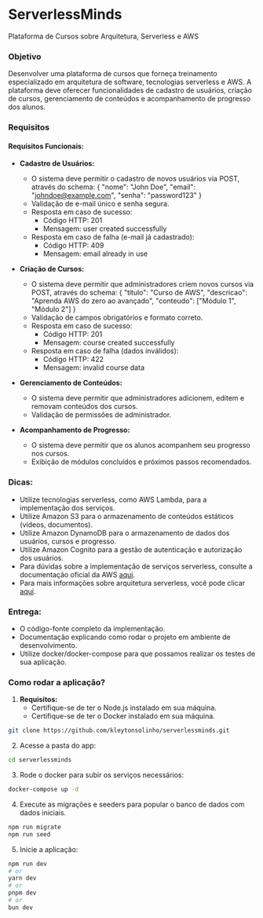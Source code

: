 # ServerlessMinds
Plataforma de Cursos sobre Arquitetura, Serverless e AWS

### Objetivo

Desenvolver uma plataforma de cursos que forneça treinamento especializado em arquitetura de software, tecnologias serverless e AWS. A plataforma deve oferecer funcionalidades de cadastro de usuários, criação de cursos, gerenciamento de conteúdos e acompanhamento de progresso dos alunos.

### Requisitos

#### Requisitos Funcionais:

- **Cadastro de Usuários:**
  - O sistema deve permitir o cadastro de novos usuários via POST, através do schema: { "nome": "John Doe", "email": "johndoe@example.com", "senha": "password123" }
  - Validação de e-mail único e senha segura.
  - Resposta em caso de sucesso:
    - Código HTTP: 201
    - Mensagem: user created successfully
  - Resposta em caso de falha (e-mail já cadastrado):
    - Código HTTP: 409
    - Mensagem: email already in use

- **Criação de Cursos:**
  - O sistema deve permitir que administradores criem novos cursos via POST, através do schema: { "titulo": "Curso de AWS", "descricao": "Aprenda AWS do zero ao avançado", "conteudo": ["Módulo 1", "Módulo 2"] }
  - Validação de campos obrigatórios e formato correto.
  - Resposta em caso de sucesso:
    - Código HTTP: 201
    - Mensagem: course created successfully
  - Resposta em caso de falha (dados inválidos):
    - Código HTTP: 422
    - Mensagem: invalid course data

- **Gerenciamento de Conteúdos:**
  - O sistema deve permitir que administradores adicionem, editem e removam conteúdos dos cursos.
  - Validação de permissões de administrador.

- **Acompanhamento de Progresso:**
  - O sistema deve permitir que os alunos acompanhem seu progresso nos cursos.
  - Exibição de módulos concluídos e próximos passos recomendados.

### Dicas:

- Utilize tecnologias serverless, como AWS Lambda, para a implementação dos serviços.
- Utilize Amazon S3 para o armazenamento de conteúdos estáticos (vídeos, documentos).
- Utilize Amazon DynamoDB para o armazenamento de dados dos usuários, cursos e progresso.
- Utilize Amazon Cognito para a gestão de autenticação e autorização dos usuários.
- Para dúvidas sobre a implementação de serviços serverless, consulte a documentação oficial da AWS [aqui](https://docs.aws.amazon.com/).
- Para mais informações sobre arquitetura serverless, você pode clicar [aqui](https://aws.amazon.com/serverless/).

### Entrega:

- O código-fonte completo da implementação.
- Documentação explicando como rodar o projeto em ambiente de desenvolvimento.
- Utilize docker/docker-compose para que possamos realizar os testes de sua aplicação.

### Como rodar a aplicação?

1. **Requisitos:** 
   - Certifique-se de ter o Node.js instalado em sua máquina.
   - Certifique-se de ter o Docker instalado em sua máquina.

```bash
git clone https://github.com/kleytonsolinho/serverlessminds.git
```

2. Acesse a pasta do app:

```bash
cd serverlessminds
```

3. Rode o docker para subir os serviços necessários:

```bash
docker-compose up -d
```

4. Execute as migrações e seeders para popular o banco de dados com dados iniciais.

```bash
npm run migrate
npm run seed
```

5. Inicie a aplicação:

```bash
npm run dev
# or
yarn dev
# or
pnpm dev
# or
bun dev
```